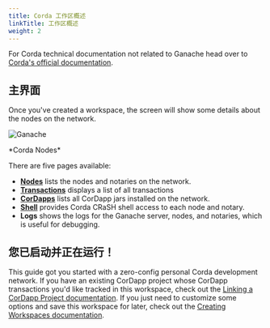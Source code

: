 ```yaml
---
title: Corda 工作区概述
linkTitle: 工作区概述
weight: 2
---
```


For Corda technical documentation not related to Ganache head over to [Corda's official documentation](https://docs.corda.net/docs/corda-os/4.4.html).

## 主界面

Once you've created a workspace, the screen will show some details about the nodes on the network.

![Ganache](/img/docs/ganache/corda/nodes.png)

<p class="text-center">*Corda Nodes*

There are five pages available:

- [**Nodes**](../corda/nodes) lists the nodes and notaries on the network.
- [**Transactions**](../corda/transactions) displays a list of all transactions
- [**CorDapps**](../corda/cordapps) lists all CorDapp jars installed on the network.
- [**Shell**](../corda/shell) provides Corda CRaSH shell access to each node and notary.
- **Logs** shows the logs for the Ganache server, nodes, and notaries, which is useful for debugging.

## 您已启动并正在运行！

This guide got you started with a zero-config personal Corda development network. If you have an existing CorDapp project whose CorDapp transactions you'd like tracked in this workspace, check out the [Linking a CorDapp Project documentation](/docs/ganache/corda/linking-a-corda-project). If you just need to customize some options and save this workspace for later, check out the [Creating Workspaces documentation](/docs/ganache/workspaces/creating-workspaces#saving-the-current-quickstart-blockchain-as-a-new-workspace).

